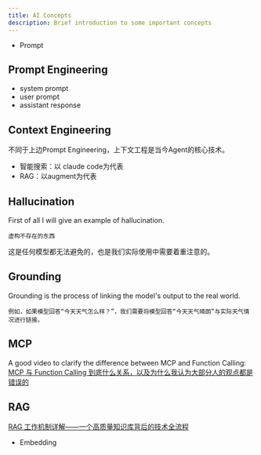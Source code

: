 ```yaml
---
title: AI Concepts
description: Brief introduction to some important concepts
---
```


- Prompt

## Prompt Engineering

- system prompt
- user prompt
- assistant response

## Context Engineering

不同于上边Prompt Engineering，上下文工程是当今Agent的核心技术。

- 智能搜索：以 claude code为代表
- RAG：以augment为代表

## Hallucination

First of all I will give an example of hallucination.

```
虚构不存在的东西
```

这是任何模型都无法避免的，也是我们实际使用中需要着重注意的。

## Grounding

Grounding is the process of linking the model's output to the real world.

```
例如，如果模型回答“今天天气怎么样？”，我们需要将模型回答“今天天气晴朗”与实际天气情况进行链接。
```

## MCP

A good video to clarify the difference between MCP and Function Calling: [MCP 与 Function Calling 到底什么关系，以及为什么我认为大部分人的观点都是错误的](https://www.bilibili.com/video/BV15YJTzkENC/?share_source=copy_web&vd_source=b0665997e327e80accab2d35772a5a00)

## RAG

[RAG 工作机制详解——一个高质量知识库背后的技术全流程](https://www.bilibili.com/video/BV1JLN2z4EZQ/?share_source=copy_web&vd_source=b0665997e327e80accab2d35772a5a00)

- Embedding
